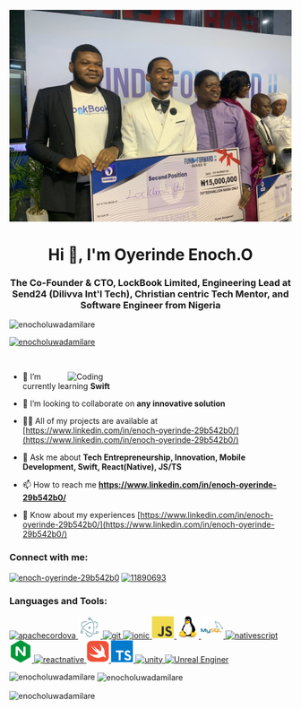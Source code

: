 [![MasterHead](https://github.com/EnochOluwadamilare/EnochOluwadamilare/blob/main/image/lockbook.jpg?raw=true)](https://enoch.oyerinde.org)
<h1 align="center">Hi 👋, I'm Oyerinde Enoch.O</h1>
<h3 align="center">The Co-Founder & CTO, LockBook Limited, Engineering Lead at Send24 (Dilivva Int'l Tech), Christian centric Tech Mentor, and Software Engineer from Nigeria</h3>

<p align="left"> <img src="https://komarev.com/ghpvc/?username=enocholuwadamilare&label=Profile%20views&color=0e75b6&style=flat" alt="enocholuwadamilare" /> </p>

<p align="left"> <a href="https://github.com/ryo-ma/github-profile-trophy"><img src="https://github-profile-trophy.vercel.app/?username=enocholuwadamilare" alt="enocholuwadamilare" /></a> </p>

<p align="left"> <a href="https://twitter.com/" target="blank"><img src="https://img.shields.io/twitter/follow/?logo=twitter&style=for-the-badge" alt="" /></a> </p>

<img align="right" alt="Coding" width="400" src="https://camo.githubusercontent.com/2366b34bb903c09617990fb5fff4622f3e941349e846ddb7e73df872a9d21233/68747470733a2f2f63646e2e6472696262626c652e636f6d2f75736572732f3733303730332f73637265656e73686f74732f363538313234332f6176656e746f2e676966"/>

- 🌱 I’m currently learning **Swift**

- 👯 I’m looking to collaborate on **any innovative solution**

- 👨‍💻 All of my projects are available at [https://www.linkedin.com/in/enoch-oyerinde-29b542b0/](https://www.linkedin.com/in/enoch-oyerinde-29b542b0/)

- 💬 Ask me about **Tech Entrepreneurship, Innovation, Mobile Development, Swift, React(Native), JS/TS**

- 📫 How to reach me **https://www.linkedin.com/in/enoch-oyerinde-29b542b0/**

- 📄 Know about my experiences [https://www.linkedin.com/in/enoch-oyerinde-29b542b0/](https://www.linkedin.com/in/enoch-oyerinde-29b542b0/)

<h3 align="left">Connect with me:</h3>
<p align="left">
<a href="https://linkedin.com/in/enoch-oyerinde-29b542b0" target="blank"><img align="center" src="https://raw.githubusercontent.com/rahuldkjain/github-profile-readme-generator/master/src/images/icons/Social/linked-in-alt.svg" alt="enoch-oyerinde-29b542b0" height="30" width="40" /></a>
<a href="https://stackoverflow.com/users/11890693" target="blank"><img align="center" src="https://raw.githubusercontent.com/rahuldkjain/github-profile-readme-generator/master/src/images/icons/Social/stack-overflow.svg" alt="11890693" height="30" width="40" /></a>
</p>

<h3 align="left">Languages and Tools:</h3>
<p align="left"> <a href="https://cordova.apache.org/" target="_blank" rel="noreferrer"> <img src="https://www.vectorlogo.zone/logos/apache_cordova/apache_cordova-icon.svg" alt="apachecordova" width="40" height="40"/> </a> <a href="https://www.electronjs.org" target="_blank" rel="noreferrer"> <img src="https://raw.githubusercontent.com/devicons/devicon/master/icons/electron/electron-original.svg" alt="electron" width="40" height="40"/> </a> <a href="https://git-scm.com/" target="_blank" rel="noreferrer"> <img src="https://www.vectorlogo.zone/logos/git-scm/git-scm-icon.svg" alt="git" width="40" height="40"/> </a> <a href="https://ionicframework.com" target="_blank" rel="noreferrer"> <img src="https://upload.wikimedia.org/wikipedia/commons/d/d1/Ionic_Logo.svg" alt="ionic" width="40" height="40"/> </a> <a href="https://developer.mozilla.org/en-US/docs/Web/JavaScript" target="_blank" rel="noreferrer"> <img src="https://raw.githubusercontent.com/devicons/devicon/master/icons/javascript/javascript-original.svg" alt="javascript" width="40" height="40"/> </a> <a href="https://www.linux.org/" target="_blank" rel="noreferrer"> <img src="https://raw.githubusercontent.com/devicons/devicon/master/icons/linux/linux-original.svg" alt="linux" width="40" height="40"/> </a> <a href="https://www.mysql.com/" target="_blank" rel="noreferrer"> <img src="https://raw.githubusercontent.com/devicons/devicon/master/icons/mysql/mysql-original-wordmark.svg" alt="mysql" width="40" height="40"/> </a> <a href="https://nativescript.org/" target="_blank" rel="noreferrer"> <img src="https://raw.githubusercontent.com/detain/svg-logos/780f25886640cef088af994181646db2f6b1a3f8/svg/nativescript.svg" alt="nativescript" width="40" height="40"/> </a> <a href="https://www.nginx.com" target="_blank" rel="noreferrer"> <img src="https://raw.githubusercontent.com/devicons/devicon/master/icons/nginx/nginx-original.svg" alt="nginx" width="40" height="40"/> </a> <a href="https://reactnative.dev/" target="_blank" rel="noreferrer"> <img src="https://reactnative.dev/img/header_logo.svg" alt="reactnative" width="40" height="40"/> </a> <a href="https://developer.apple.com/swift/" target="_blank" rel="noreferrer"> <img src="https://raw.githubusercontent.com/devicons/devicon/master/icons/swift/swift-original.svg" alt="swift" width="40" height="40"/> </a> <a href="https://www.typescriptlang.org/" target="_blank" rel="noreferrer"> <img src="https://raw.githubusercontent.com/devicons/devicon/master/icons/typescript/typescript-original.svg" alt="TypeScript" width="40" height="40"/> </a> <a href="https://unity.com/" target="_blank" rel="noreferrer"> <img src="https://www.vectorlogo.zone/logos/unity3d/unity3d-icon.svg" alt="unity" width="40" height="40"/> </a> <a href="https://unrealengine.com/" target="_blank" rel="noreferrer"> <img src="https://raw.githubusercontent.com/kenangundogan/fontisto/036b7eca71aab1bef8e6a0518f7329f13ed62f6b/icons/svg/brand/unreal-engine.svg" alt="Unreal Enginer" width="40" height="40"/> </a> </p>

<p><img align="left" src="https://github-readme-stats.vercel.app/api/top-langs?username=enocholuwadamilare&show_icons=true&locale=en&layout=compact" alt="enocholuwadamilare" /></p>

<p>&nbsp;<img align="center" src="https://github-readme-stats.vercel.app/api?username=enocholuwadamilare&show_icons=true&locale=en" alt="enocholuwadamilare" /></p>

<p><img align="center" src="https://github-readme-streak-stats.herokuapp.com/?user=enocholuwadamilare&" alt="enocholuwadamilare" /></p>
